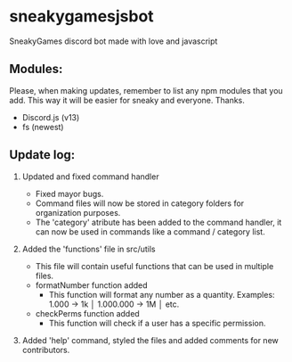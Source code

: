 # sneakygamesjsbot
SneakyGames discord bot made with love and javascript

## Modules:
Please, when making updates, remember to list any npm modules that you add. This way it will be easier for sneaky and everyone. Thanks.

 - Discord.js (v13)
 - fs (newest)


## Update log:
1. Updated and fixed command handler
   - Fixed mayor bugs.
   - Command files will now be stored in category folders for organization purposes.
   - The 'category' atribute has been added to the command handler, it can now be used in commands like a command / category list.
 
2. Added the 'functions' file in src/utils
     - This file will contain useful functions that can be used in multiple files.
   - formatNumber function added
     - This function will format any number as a quantity. Examples: 1.000 -> 1k │ 1.000.000 -> 1M │ etc.
   - checkPerms function added
     - This function will check if a user has a specific permission.

3. Added 'help' command, styled the files and added comments for new contributors.
